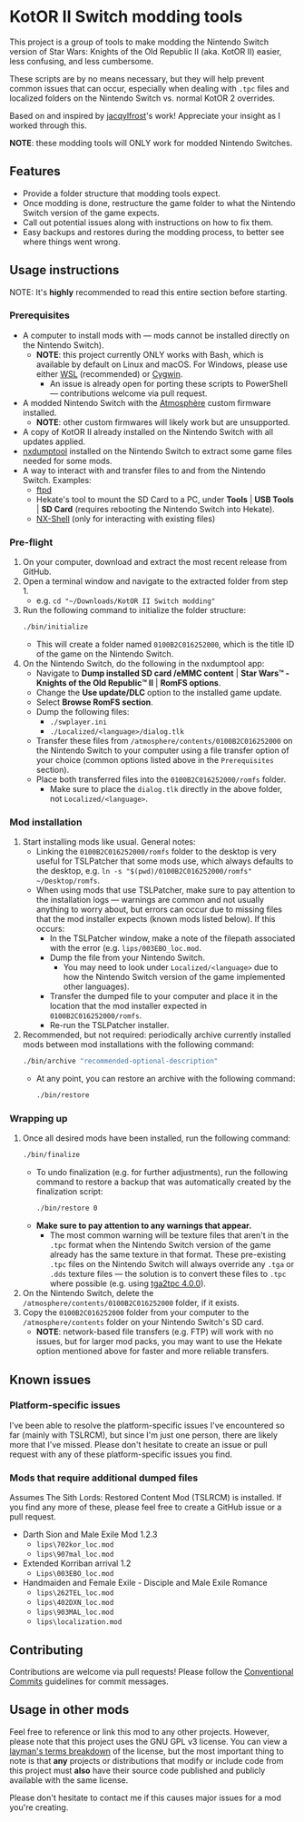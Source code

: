 # KotOR II Switch modding tools

This project is a group of tools to make modding the Nintendo Switch version of
Star Wars: Knights of the Old Republic II (aka. KotOR II) easier, less
confusing, and less cumbersome.

These scripts are by no means necessary, but they will help prevent common
issues that can occur, especially when dealing with `.tpc` files and localized
folders on the Nintendo Switch vs. normal KotOR 2 overrides.

Based on and inspired by
[jacqylfrost](https://deadlystream.com/profile/48469-jacqylfrost/)'s work!
Appreciate your insight as I worked through this.

**NOTE**: these modding tools will ONLY work for modded Nintendo Switches.

## Features

- Provide a folder structure that modding tools expect.
- Once modding is done, restructure the game folder to what the Nintendo Switch
  version of the game expects.
- Call out potential issues along with instructions on how to fix them.
- Easy backups and restores during the modding process, to better see where
  things went wrong.

## Usage instructions

NOTE: It's **highly** recommended to read this entire section before starting.

### Prerequisites

- A computer to install mods with — mods cannot be installed directly on the
  Nintendo Switch).
  - **NOTE**: this project currently ONLY works with Bash, which is available
    by default on Linux and macOS. For Windows, please use either
    [WSL](https://learn.microsoft.com/en-us/windows/wsl/install) (recommended)
    or [Cygwin](https://www.cygwin.com).
    - An issue is already open for porting these scripts to PowerShell —
      contributions welcome via pull request.
- A modded Nintendo Switch with the
  [Atmosphère](https://github.com/Atmosphere-NX/Atmosphere) custom firmware
  installed.
  - **NOTE**: other custom firmwares will likely work but are unsupported.
- A copy of KotOR II already installed on the Nintendo Switch with all updates
  applied.
- [nxdumptool](https://github.com/DarkMatterCore/nxdumptool) installed on the
  Nintendo Switch to extract some game files needed for some mods.
- A way to interact with and transfer files to and from the Nintendo Switch.
  Examples:
  - [ftpd](https://github.com/mtheall/ftpd)
  - Hekate's tool to mount the SD Card to a PC, under **Tools** | **USB Tools**
    | **SD Card** (requires rebooting the Nintendo Switch into Hekate).
  - [NX-Shell](https://github.com/joel16/NX-Shell) (only for interacting with
    existing files)

### Pre-flight

1. On your computer, download and extract the most recent release from GitHub.
1. Open a terminal window and navigate to the extracted folder from step 1.
   - e.g. `cd "~/Downloads/KotOR II Switch modding"`
1. Run the following command to initialize the folder structure:
   ```bash
   ./bin/initialize
   ```
   - This will create a folder named `0100B2C016252000`, which is the title ID
     of the game on the Nintendo Switch.
1. On the Nintendo Switch, do the following in the nxdumptool app:
   - Navigate to **Dump installed SD card /eMMC content** | **Star Wars™️ -
     Knights of the Old Republic™️ II** | **RomFS options**.
   - Change the **Use update/DLC** option to the installed game update.
   - Select **Browse RomFS section**.
   - Dump the following files:
     - `./swplayer.ini`
     - `./Localized/<language>/dialog.tlk`
   - Transfer these files from `/atmosphere/contents/0100B2C016252000` on the
     Nintendo Switch to your computer using a file transfer option of your
     choice (common options listed above in the `Prerequisites` section).
   - Place both transferred files into the `0100B2C016252000/romfs` folder.
     - Make sure to place the `dialog.tlk` directly in the above folder, not
       `Localized/<language>`.

### Mod installation

1. Start installing mods like usual. General notes:
   - Linking the `0100B2C016252000/romfs` folder to the desktop is very
     useful for TSLPatcher that some mods use, which always defaults to the
     desktop, e.g. `ln -s "$(pwd)/0100B2C016252000/romfs" ~/Desktop/romfs`.
   - When using mods that use TSLPatcher, make sure to pay attention to the
     installation logs — warnings are common and not usually anything to worry
     about, but errors can occur due to missing files that the mod installer
     expects (known mods listed below). If this occurs:
     - In the TSLPatcher window, make a note of the filepath associated with
       the error (e.g. `lips/003EBO_loc.mod`.
     - Dump the file from your Nintendo Switch.
       - You may need to look under `Localized/<language>` due to how the
         Nintendo Switch version of the game implemented other languages).
     - Transfer the dumped file to your computer and place it in the location
       that the mod installer expected in `0100B2C016252000/romfs`.
     - Re-run the TSLPatcher installer.
1. Recommended, but not required: periodically archive currently installed mods
   between mod installations with the following command:
   ```bash
   ./bin/archive "recommended-optional-description"
   ```
   - At any point, you can restore an archive with the following command:
     ```bash
     ./bin/restore
     ```

### Wrapping up

1. Once all desired mods have been installed, run the following command:
   ```bash
   ./bin/finalize
   ```
   - To undo finalization (e.g. for further adjustments), run the following
     command to restore a backup that was automatically created by the
     finalization script:
     ```bash
     ./bin/restore 0
     ```
   - **Make sure to pay attention to any warnings that appear.**
     - The most common warning will be texture files that aren't in the `.tpc`
       format when the Nintendo Switch version of the game already has the same
       texture in that format. These pre-existing `.tpc` files on the Nintendo
       Switch will always override any `.tga` or `.dds` texture files — the
       solution is to convert these files to `.tpc` where possible (e.g. using
       [tga2tpc 4.0.0](https://deadlystream.com/files/file/1152-tga2tpc/)).
1. On the Nintendo Switch, delete the `/atmosphere/contents/0100B2C016252000`
   folder, if it exists.
1. Copy the `0100B2C016252000` folder from your computer to the
   `/atmosphere/contents` folder on your Nintendo Switch's SD card.
   - **NOTE**: network-based file transfers (e.g. FTP) will work with no
     issues, but for larger mod packs, you may want to use the Hekate option
     mentioned above for faster and more reliable transfers.

## Known issues

### Platform-specific issues

I've been able to resolve the platform-specific issues I've encountered so far
(mainly with TSLRCM), but since I'm just one person, there are likely more that
I've missed. Please don't hesitate to create an issue or pull request with any
of these platform-specific issues you find.

### Mods that require additional dumped files

Assumes The Sith Lords: Restored Content Mod (TSLRCM) is installed. If you find
any more of these, please feel free to create a GitHub issue or a pull request.

- Darth Sion and Male Exile Mod 1.2.3
  - `lips\702kor_loc.mod`
  - `lips\907mal_loc.mod`
- Extended Korriban arrival 1.2
  - `Lips\003EBO_loc.mod`
- Handmaiden and Female Exile - Disciple and Male Exile Romance
  - `lips\262TEL_loc.mod`
  - `lips\402DXN_loc.mod`
  - `lips\903MAL_loc.mod`
  - `lips\localization.mod`

## Contributing

Contributions are welcome via pull requests! Please follow the
[Conventional Commits](https://www.conventionalcommits.org/en/v1.0.0/)
guidelines for commit messages.

## Usage in other mods

Feel free to reference or link this mod to any other projects. However, please
note that this project uses the GNU GPL v3 license. You can view a
[layman's terms breakdown](https://www.gnu.org/licenses/quick-guide-gplv3.en.html)
of the license, but the most important thing to note is that **any** projects
or distributions that modify or include code from this project must **also**
have their source code published and publicly available with the same license.

Please don't hesitate to contact me if this causes major issues for a mod
you're creating.
